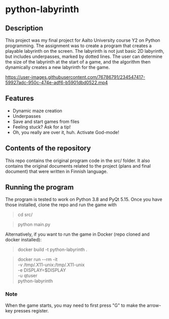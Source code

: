 # python-labyrinth

## Description

This project was my final project for Aalto University course Y2 on Python programming.
The assignment was to create a program that creates a playable labyrinth on the screen.
The labyrinth is not just basic 2D labyrinth, but includes underpasses, marked by
dotted lines. The user can determine the size of the labyrinth at the start of a game,
and the algorithm then dynamically creates a new labyrinth for the game.

https://user-images.githubusercontent.com/76786791/234547417-59927adc-950c-474e-adf6-b5901dbd0522.mp4

## Features

- Dynamic maze creation
- Underpasses
- Save and start games from files
- Feeling stuck? Ask for a tip!
- Oh, you really are over it, huh. Activate God-mode!

## Contents of the repository

This repo contains the original program code in the src/ folder. It also
contains the original documents related to the project (plans and final document)
that were written in Finnish language.

## Running the program

The program is tested to work on Python 3.8 and PyQt 5.15. Once you have those
installed, clone the repo and run the game with

> cd src/

> python main.py

Alternatively, if you want to run the game in Docker (repo cloned and docker installed):
> docker build -t python-labyrinth .

> docker run --rm -it \
> -v /tmp/.X11-unix:/tmp/.X11-unix \
> -e DISPLAY=$DISPLAY \
> -u qtuser \
> python-labyrinth

### Note

When the game starts, you may need to first press "G" to make the arrow-key
presses register.
